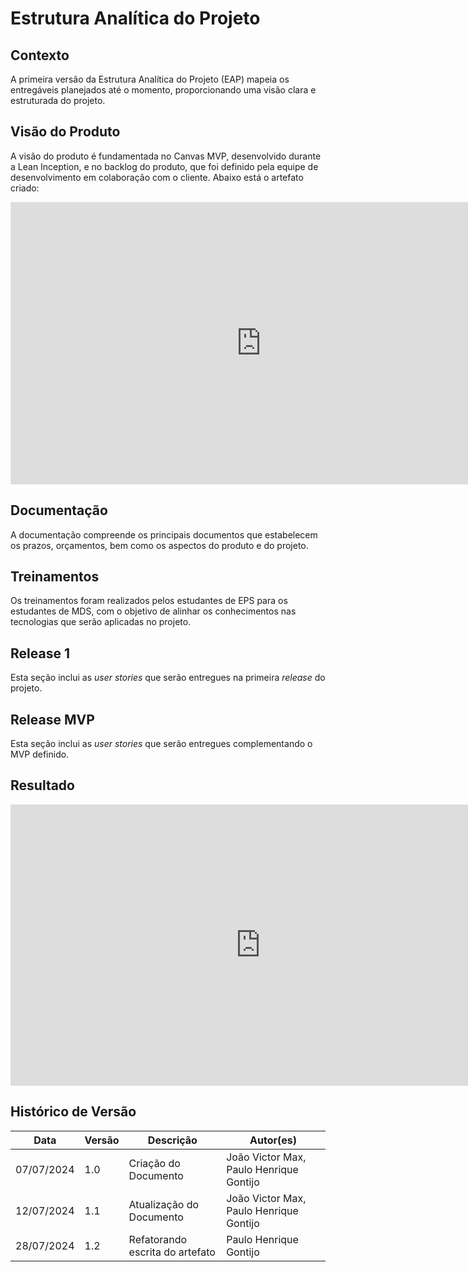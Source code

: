 # Estrutura Analítica do Projeto

## Contexto
A primeira versão da Estrutura Analítica do Projeto (EAP) mapeia os entregáveis planejados até o momento, proporcionando uma visão clara e estruturada do projeto.

## Visão do Produto
A visão do produto é fundamentada no Canvas MVP, desenvolvido durante a Lean Inception, e no backlog do produto, que foi definido pela equipe de desenvolvimento em colaboração com o cliente. Abaixo está o artefato criado:

<iframe style="border: 1px solid rgba(0, 0, 0, 0.1);" width="800" height="450" src="https://www.figma.com/embed?embed_host=share&url=https%3A%2F%2Fwww.figma.com%2Fboard%2FPqgargzEhsJcxVetj2EUrt%2FVisao-do-Produto-2024.1%3Fnode-id%3D0-1%26t%3D4xLrlDAEaMLJxjf8-1" allowfullscreen></iframe>

## Documentação
A documentação compreende os principais documentos que estabelecem os prazos, orçamentos, bem como os aspectos do produto e do projeto.

## Treinamentos
Os treinamentos foram realizados pelos estudantes de EPS para os estudantes de MDS, com o objetivo de alinhar os conhecimentos nas tecnologias que serão aplicadas no projeto.

## Release 1
Esta seção inclui as _user stories_ que serão entregues na primeira _release_ do projeto.

## Release MVP
Esta seção inclui as _user stories_ que serão entregues complementando o MVP definido.

## Resultado
<iframe style="border:none" width="800" height="450" src="https://whimsical.com/embed/GkP1xrKnJBVZ2HNrVVQhB3"></iframe>

## Histórico de Versão
| Data       | Versão | Descrição             | Autor(es)                          |
|------------|--------|-----------------------|------------------------------------|
| 07/07/2024 | 1.0    | Criação do Documento  | João Victor Max, Paulo Henrique Gontijo |
| 12/07/2024 | 1.1    | Atualização do Documento | João Victor Max, Paulo Henrique Gontijo |
| 28/07/2024 | 1.2    | Refatorando escrita do artefato | Paulo Henrique Gontijo |
